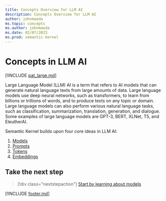 ```yaml
---
title: Concepts Overview for LLM AI
description: Concepts Overview for LLM AI
author: johnmaeda
ms.topic: concepts
ms.author: johnmaeda
ms.date: 02/07/2023
ms.prod: semantic-kernel
---
```


# Concepts in LLM AI

[!INCLUDE [pat_large.md](../includes/pat_large.md)]

Large Language Model (LLM) AI is a term that refers to AI models that can generate natural language texts from large amounts of data. Large language models use deep neural networks, such as transformers, to learn from billions or trillions of words, and to produce texts on any topic or domain. Large language models can also perform various natural language tasks, such as classification, summarization, translation, generation, and dialogue. Some examples of large language models are GPT-3, BERT, XLNet, T5, and EleutherAI.

Semantic Kernel builds upon four core ideas in LLM AI:

1. [Models](models)
2. [Prompts](prompts)
3. [Tokens](tokens)
4. [Embeddings](embeddings)

## Take the next step

> [!div class="nextstepaction"]
> [Start by learning about models](models)

[!INCLUDE [footer.md](../includes/footer.md)]